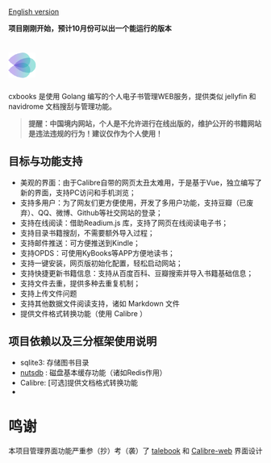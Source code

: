 [English version](README.md)

**项目刚刚开始，预计10月份可以出一个能运行的版本**

# ![cxbooks](docs/images/logo.png)

cxbooks 是使用 Golang 编写的个人电子书管理WEB服务，提供类似 jellyfin 和 navidrome 文档搜刮与管理功能。


> **提醒：中国境内网站，个人是不允许进行在线出版的，维护公开的书籍网站是违法违规的行为！建议仅作为个人使用！**

## 目标与功能支持

- 美观的界面：由于Calibre自带的网页太丑太难用，于是基于Vue，独立编写了新的界面，支持PC访问和手机浏览；
- 支持多用户：为了网友们更方便使用，开发了多用户功能，支持豆瓣（已废弃）、QQ、微博、Github等社交网站的登录；
- 支持在线阅读：借助Readium.js 库，支持了网页在线阅读电子书；
- 支持目录书籍搜刮，不需要额外导入过程；
- 支持邮件推送：可方便推送到Kindle；
- 支持OPDS：可使用KyBooks等APP方便地读书；
- 支持一键安装，网页版初始化配置，轻松启动网站；
- 支持快捷更新书籍信息：支持从百度百科、豆瓣搜索并导入书籍基础信息；
- 支持文件去重，提供多种去重复机制；
- 支持上传文件问题
- 支持其他数据文件阅读支持，诸如 Markdown 文件
- 提供文件格式转换功能（使用 Calibre ）

## 项目依赖以及三分框架使用说明
- sqlite3: 存储图书目录
- [nutsdb](https://github.com/nutsdb/nutsdb) : 磁盘基本缓存功能（诸如Redis作用）
- Calibre: [可选]提供文档格式转换功能
- 

# 鸣谢

本项目管理界面功能严重参（抄）考（袭）了 [talebook](https://github.com/talebook/talebook) 和 [Calibre-web](https://github.com/janeczku/calibre-web) 界面设计

